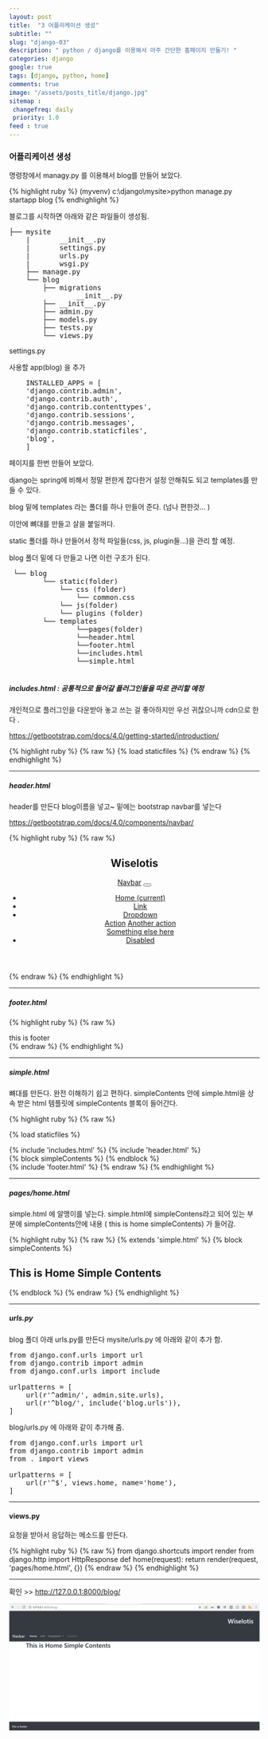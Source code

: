 ```yaml
---
layout: post
title:  "3 어플리케이션 생성"
subtitle: ""
slug: "django-03" 
description: " python / django를 이용해서 아주 간단한 홈페이지 만들기! "
categories: django
google: true 
tags: [django, python, home]
comments: true 
image: "/assets/posts_title/django.jpg"
sitemap : 
 changefreq: daily
 priority: 1.0
feed : true 
---
```


### 어플리케이션 생성 

명령창에서 managy.py 를 이용해서 blog를 만들어 보았다. 

{% highlight ruby %}
 (myvenv) c:\django\mysite>python manage.py startapp blog
{% endhighlight %}
 
블로그를 시작하면 아래와 같은 파일들이 생성됨. 
<pre>
├── mysite
    |       __init__.py
    |       settings.py
    |       urls.py
    |       wsgi.py
    ├── manage.py
    └── blog
        ├── migrations
       			__init__.py
        ├── __init__.py
        ├── admin.py
        ├── models.py
        ├── tests.py
        └── views.py
</pre>

settings.py 

사용할 app(blog) 을 추가 

<pre>
	INSTALLED_APPS = [
    'django.contrib.admin',
    'django.contrib.auth',
    'django.contrib.contenttypes',
    'django.contrib.sessions',
    'django.contrib.messages',
    'django.contrib.staticfiles',
    'blog',
	]
</pre>

페이지를 한번 만들어 보았다. 

django는 spring에 비해서 정말 편한게 잡다한거 설정 안해줘도 되고 templates를 만들 수 있다. 

blog 밑에 templates 라는 폴더를 하나 만들어 준다.  (넘나 편한것... )

이안에 뼈대를 만들고 살을 붙일꺼다. 

static 폴더를 하나 만들어서 정적 파일들(css, js, plugin들...)을 관리 할 예정.

blog 폴더 밑에 다 만들고 나면 이런 구조가 된다. 

<pre>
 └── blog
 		└── static(folder)
 			└── css (folder)
 				└── common.css 
 			└── js(folder)
 			└── plugins (folder)
        └── templates 
				└──pages(folder)
				└──header.html 
				└──footer.html 
				└──includes.html 
				└──simple.html  

</pre>
 

##### includes.html : 공통적으로 들어갈 플러그인들을 따로 관리할 예정 

개인적으로 플러그인을 다운받아 놓고 쓰는 걸 좋아하지만 우선 귀찮으니까 cdn으로 한다 . 

https://getbootstrap.com/docs/4.0/getting-started/introduction/

{% highlight ruby %}
{% raw %}
{% load staticfiles %}
	<link rel="stylesheet" href="https://maxcdn.bootstrapcdn.com/bootstrap/4.0.0/css/bootstrap.min.css" integrity="sha384-Gn5384xqQ1aoWXA+058RXPxPg6fy4IWvTNh0E263XmFcJlSAwiGgFAW/dAiS6JXm" crossorigin="anonymous">
	<script src="https://code.jquery.com/jquery-3.2.1.slim.min.js" integrity="sha384-KJ3o2DKtIkvYIK3UENzmM7KCkRr/rE9/Qpg6aAZGJwFDMVNA/GpGFF93hXpG5KkN" crossorigin="anonymous"></script>
	<script src="https://cdnjs.cloudflare.com/ajax/libs/popper.js/1.12.9/umd/popper.min.js" integrity="sha384-ApNbgh9B+Y1QKtv3Rn7W3mgPxhU9K/ScQsAP7hUibX39j7fakFPskvXusvfa0b4Q" crossorigin="anonymous"></script>
	<script src="https://maxcdn.bootstrapcdn.com/bootstrap/4.0.0/js/bootstrap.min.js" integrity="sha384-JZR6Spejh4U02d8jOt6vLEHfe/JQGiRRSQQxSfFWpi1MquVdAyjUar5+76PVCmYl" crossorigin="anonymous"></script>
	<link rel="stylesheet" href="{% static 'css/common.css' %}">
{% endraw %}
{% endhighlight %}

------------------------------------------

##### header.html 
header를 만든다 
blog이름을 넣고~ 밑에는 bootstrap navbar를 넣는다 

https://getbootstrap.com/docs/4.0/components/navbar/

{% highlight ruby %}
{% raw %}
	<header>
<div>
	<h2 class="blogName">Wiselotis</h2>	
</div>
<nav class="navbar navbar-expand-md navbar-dark bg-dark">
  <a class="navbar-brand" href="#">Navbar</a>
  <button class="navbar-toggler" type="button" data-toggle="collapse" data-target="#navbarSupportedContent" aria-controls="navbarSupportedContent" aria-expanded="false" aria-label="Toggle navigation">
    <span class="navbar-toggler-icon"></span>
  </button>
  <div class="collapse navbar-collapse" id="navbarSupportedContent">
    <ul class="navbar-nav mr-auto">
      <li class="nav-item active">
        <a class="nav-link" href="#">Home <span class="sr-only">(current)</span></a>
      </li>
      <li class="nav-item">
        <a class="nav-link" href="#">Link</a>
      </li>
      <li class="nav-item dropdown">
        <a class="nav-link dropdown-toggle" href="#" id="navbarDropdown" role="button" data-toggle="dropdown" aria-haspopup="true" aria-expanded="false">
          Dropdown
        </a>
        <div class="dropdown-menu" aria-labelledby="navbarDropdown">
          <a class="dropdown-item" href="#">Action</a>
          <a class="dropdown-item" href="#">Another action</a>
          <div class="dropdown-divider"></div>
          <a class="dropdown-item" href="#">Something else here</a>
        </div>
      </li>
      <li class="nav-item">
        <a class="nav-link disabled" href="#">Disabled</a>
      </li>
    </ul>
    <!-- <form class="form-inline my-2 my-lg-0">
      <input class="form-control mr-sm-2" type="search" placeholder="Search" aria-label="Search">
      <button class="btn btn-outline-success my-2 my-sm-0" type="submit">Search</button>
    </form> -->
  </div>
</nav>
</header>
{% endraw %}
{% endhighlight %}

-----------------------------------------

##### footer.html 
{% highlight ruby %}
{% raw %}
	<footer> this is footer </footer>
{% endraw %}
{% endhighlight %}

---------------------------------------
##### simple.html 

뼈대를 만든다. 완전 이해하기 쉽고 편하다.  simpleContents 안에 simple.html을 상속 받은 html 템플릿에 simpleContents 블록이 들어간다. 

{% highlight ruby %}
{% raw %}

{% load staticfiles %}
<html>
<head>
    <meta charset="utf-8">
    <meta http-equiv="X-UA-Compatible" content="IE=edge,chrome=1">
     <meta name="viewport" content="user-scalable=no, initial-scale=1.0, maximum-scale=1.0, minimum-scale=1.0, width=device-width" />
    {% include 'includes.html' %}
<title>FreshTuna</title>
</head>
<body>
    {% include 'header.html' %}
    <div class="simpleContent">
    {% block simpleContents %}
    {% endblock %}
    </div>
     {% include 'footer.html' %}

</body>
</html>
{% endraw %}
{% endhighlight %}

-------------------------------
##### pages/home.html 

simple.html 에 알맹이를 넣는다. 
simple.html에 simpleContens라고 되어 있는 부분에 simpleContents안에 내용 ( this is home simpleContents) 가 들어감.  

{% highlight ruby %}
{% raw %}
	{% extends 'simple.html' %}
	{% block simpleContents %} 
	<h2>This is Home Simple Contents </h2> 
	{% endblock %}
{% endraw %}
{% endhighlight %}

-------------------------------
##### urls.py 

blog 폴더 아래 urls.py를 만든다 
mysite/urls.py 에 아래와 같이 추가 함. 

<pre>
from django.conf.urls import url
from django.contrib import admin
from django.conf.urls import include 

urlpatterns = [
    url(r'^admin/', admin.site.urls),
    url(r'^blog/', include('blog.urls')),
]
</pre>

blog/urls.py 에 아래와 같이 추가해 줌. 

<pre>
from django.conf.urls import url
from django.contrib import admin
from . import views 

urlpatterns = [
    url(r'^$', views.home, name='home'),
]
</pre>
-----------------------------------
#### views.py 

요청을 받아서 응답하는 메소드를 만든다. 

{% highlight ruby %}
{% raw %}
from django.shortcuts import render 
from django.http import HttpResponse 
def home(request):
	return render(request, 'pages/home.html', {})
{% endraw %}
{% endhighlight %}

---------------------------------

확인  >> http://127.0.0.1:8000/blog/ 

![image](/assets/posts_con/django/django_03001.png)






